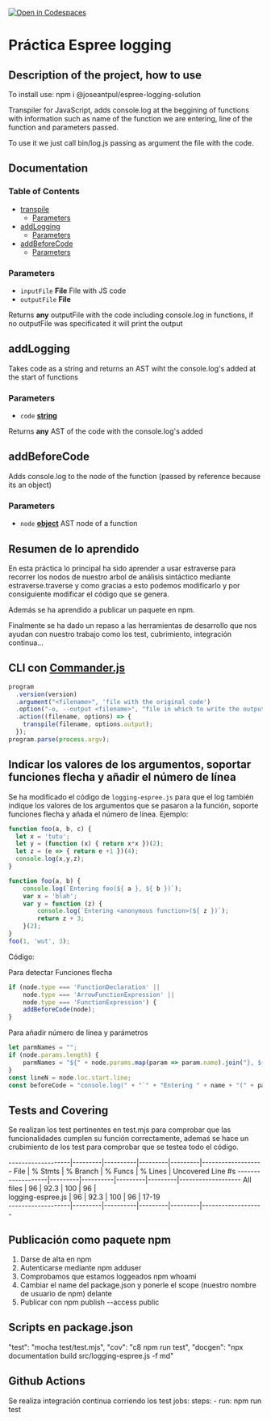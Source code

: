 [![Open in Codespaces](https://classroom.github.com/assets/launch-codespace-f4981d0f882b2a3f0472912d15f9806d57e124e0fc890972558857b51b24a6f9.svg)](https://classroom.github.com/open-in-codespaces?assignment_repo_id=10273587)
# Práctica Espree logging

## Description of the project, how to use

To install use: npm i @joseantpul/espree-logging-solution

Transpiler for JavaScript, adds console.log at the beggining of functions with information such as name of the function we are entering, line of the function and parameters passed.

To use it we just call bin/log.js passing as argument the file with the code.

## Documentation

<!-- Generated by documentation.js. Update this documentation by updating the source code. -->

### Table of Contents

*   [transpile][1]
    *   [Parameters][2]
*   [addLogging][3]
    *   [Parameters][4]
*   [addBeforeCode][5]
    *   [Parameters][6]

### Parameters

*   `inputFile` **File** File with JS code
*   `outputFile` **File**&#x20;

Returns **any** outputFile with the code including console.log in functions, if no
outputFile was specificated it will print the output

## addLogging

Takes code as a string and returns an AST wiht the console.log's added
at the start of functions

### Parameters

*   `code` **[string][7]**&#x20;

Returns **any** AST of the code with the console.log's added

## addBeforeCode

Adds console.log to the node of the function (passed by reference because its an object)

### Parameters

*   `node` **[object][8]** AST node of a function

[1]: #transpile

[2]: #parameters

[3]: #addlogging

[4]: #parameters-1

[5]: #addbeforecode

[6]: #parameters-2

[7]: https://developer.mozilla.org/docs/Web/JavaScript/Reference/Global_Objects/String

[8]: https://developer.mozilla.org/docs/Web/JavaScript/Reference/Global_Objects/Object

## Resumen de lo aprendido

En esta práctica lo principal ha sido aprender a usar estraverse para recorrer
los nodos de nuestro arbol de análisis sintáctico mediante estraverse.traverse y como
gracias a esto podemos modificarlo y por consiguiente modificar el código que se genera.

Además se ha aprendido a publicar un paquete en npm.

Finalmente se ha dado un repaso a las herramientas de desarrollo que nos ayudan con nuestro trabajo como los test, cubrimiento, integración continua...

## CLI con [Commander.js](https://www.npmjs.com/package/commander)

```javascript
program
  .version(version)
  .argument("<filename>", 'file with the original code')
  .option("-o, --output <filename>", "file in which to write the output")
  .action((filename, options) => {
    transpile(filename, options.output);
  });
program.parse(process.argv);
```

## Indicar los valores de los argumentos, soportar funciones flecha y añadir el número de línea

Se ha modificado el código de `logging-espree.js` para que el log también indique los valores de los argumentos que se pasaron a la función, soporte funciones flecha y añada el número de línea. 
Ejemplo:

```javascript
function foo(a, b, c) {
  let x = 'tutu';
  let y = (function (x) { return x*x })(2);
  let z = (e => { return e +1 })(4);
  console.log(x,y,z);
}
```

```javascript
function foo(a, b) {
    console.log(`Entering foo(${ a }, ${ b })`);
    var x = 'blah';
    var y = function (z) {
        console.log(`Entering <anonymous function>(${ z })`);
        return z + 3;
    }(2);
}
foo(1, 'wut', 3);
```

Código:


Para detectar Funciones flecha
```javascript
if (node.type === 'FunctionDeclaration' ||
    node.type === 'ArrowFunctionExpression' ||
    node.type === 'FunctionExpression') {
    addBeforeCode(node);
}
```
Para añadir número de línea y parámetros
```javascript
let parmNames = "";
if (node.params.length) {
    parmNames = "${" + node.params.map(param => param.name).join("}, ${") + "}";
}
const lineN = node.loc.start.line;
const beforeCode = "console.log(" + "`" + "Entering " + name + "(" + parmNames + ")" + " at line " + lineN + "`" + ");";
```

## Tests and Covering

Se realizan los test pertinentes en test.mjs para comprobar que las funcionalidades
cumplen su función correctamente, ademaś se hace un crubimiento de los test para 
comprobar que se testea todo el código.

-------------------|---------|----------|---------|---------|-------------------
File               | % Stmts | % Branch | % Funcs | % Lines | Uncovered Line #s 
-------------------|---------|----------|---------|---------|-------------------
All files          |      96 |     92.3 |     100 |      96 |                   
 logging-espree.js |      96 |     92.3 |     100 |      96 | 17-19             
-------------------|---------|----------|---------|---------|-------------------

## Publicación como paquete npm
 1) Darse de alta en npm
 2) Autenticarse mediante npm adduser
 3) Comprobamos que estamos loggeados npm whoami
 4) Cambiar el name del package.json y ponerle el scope (nuestro nombre de usuario de npm) delante
 5) Publicar con npm publish --access public

## Scripts en package.json

"test": "mocha test/test.mjs",
"cov": "c8 npm run test",
"docgen": "npx documentation build src/logging-espree.js -f md"

## Github Actions

Se realiza integración continua corriendo los test
jobs: 
    steps:
      -  run: npm run test

